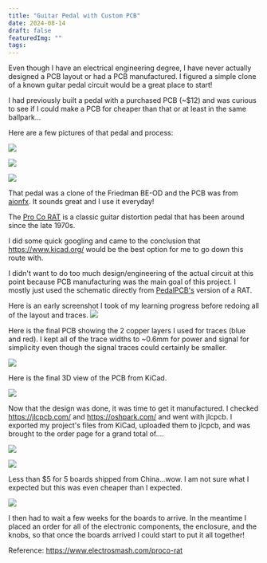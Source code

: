 ```yaml
---
title: "Guitar Pedal with Custom PCB"
date: 2024-08-14
draft: false
featuredImg: ""
tags:
---
```


Even though I have an electrical engineering degree, I have never actually designed a PCB layout or had a PCB manufactured. I figured a simple clone of a known guitar pedal circuit would be a great place to start!

I had previously built a pedal with a purchased PCB (~$12) and was curious to see if I could make a PCB for cheaper than that or at least in the same ballpark...

Here are a few pictures of that pedal and process:

![](beod_3.jpg)

![](beod_1.jpg)

![](beod_2.jpg)

That pedal was a clone of the Friedman BE-OD and the PCB was from [aionfx](https://aionfx.com/project/tempest-amp-distortion/). It sounds great and I use it everyday!

The [Pro Co RAT](https://en.wikipedia.org/wiki/Pro_Co_RAT) is a classic guitar distortion pedal that has been around since the late 1970s.

I did some quick googling and came to the conclusion that https://www.kicad.org/ would be the best option for me to go down this route with.

I didn't want to do too much design/engineering of the actual circuit at this point because PCB manufacturing was the main goal of this project. I mostly just used the schematic directly from [PedalPCB's](https://www.pedalpcb.com/product/pcb038/) version of a RAT.

Here is an early screenshot I took of my learning progress before redoing all of the layout and traces.
![](1.jpg)

Here is the final PCB showing the 2 copper layers I used for traces (blue and red). I kept all of the trace widths to ~0.6mm for power and signal for simplicity even though the signal traces could certainly be smaller.

![](final_1.png)

Here is the final 3D view of the PCB from KiCad.

![](final_2.png)

Now that the design was done, it was time to get it manufactured. I checked https://jlcpcb.com/ and https://oshpark.com/ and went with jlcpcb. I exported my project's files from KiCad, uploaded them to jlcpcb, and was brought to the order page for a grand total of....

![](order_1.png)

![](order_3.png)

Less than $5 for 5 boards shipped from China...wow. I am not sure what I expected but this was even cheaper than I expected.

![](order_2.png)

I then had to wait a few weeks for the boards to arrive. In the meantime I placed an order for all of the electronic components, the enclosure, and the knobs, so that once the boards arrived I could start to put it all together!

Reference:
https://www.electrosmash.com/proco-rat
